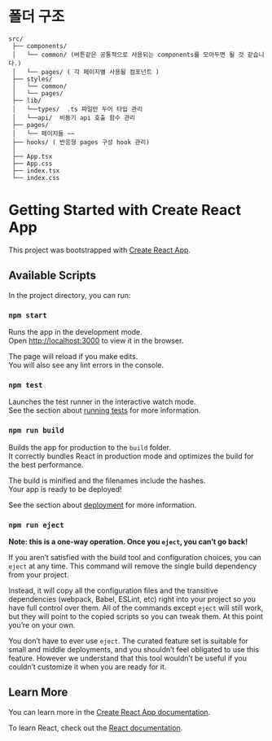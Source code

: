# 폴더 구조
```
src/
 ├── components/
 │   └── common/ (버튼같은 공통적으로 사용되는 components를 모아두면 될 것 같습니다.)
 │   └── pages/ ( 각 페이지별 사용될 컴포넌트 )
 ├── styles/
 │   └── common/ 
 │   └── pages/
 ├── lib/
 │   └──types/  .ts 파일만 두어 타입 관리
 │   └──api/  비동기 api 호출 함수 관리
 ├── pages/
 │   └── 페이지들 ~~
 ├── hooks/ ( 반응형 pages 구성 hook 관리)
 │
 ├── App.tsx
 ├── App.css
 ├── index.tsx
 └── index.css
```





# Getting Started with Create React App

This project was bootstrapped with [Create React App](https://github.com/facebook/create-react-app).

## Available Scripts

In the project directory, you can run:

### `npm start`

Runs the app in the development mode.\
Open [http://localhost:3000](http://localhost:3000) to view it in the browser.

The page will reload if you make edits.\
You will also see any lint errors in the console.

### `npm test`

Launches the test runner in the interactive watch mode.\
See the section about [running tests](https://facebook.github.io/create-react-app/docs/running-tests) for more information.

### `npm run build`

Builds the app for production to the `build` folder.\
It correctly bundles React in production mode and optimizes the build for the best performance.

The build is minified and the filenames include the hashes.\
Your app is ready to be deployed!

See the section about [deployment](https://facebook.github.io/create-react-app/docs/deployment) for more information.

### `npm run eject`

**Note: this is a one-way operation. Once you `eject`, you can’t go back!**

If you aren’t satisfied with the build tool and configuration choices, you can `eject` at any time. This command will remove the single build dependency from your project.

Instead, it will copy all the configuration files and the transitive dependencies (webpack, Babel, ESLint, etc) right into your project so you have full control over them. All of the commands except `eject` will still work, but they will point to the copied scripts so you can tweak them. At this point you’re on your own.

You don’t have to ever use `eject`. The curated feature set is suitable for small and middle deployments, and you shouldn’t feel obligated to use this feature. However we understand that this tool wouldn’t be useful if you couldn’t customize it when you are ready for it.

## Learn More

You can learn more in the [Create React App documentation](https://facebook.github.io/create-react-app/docs/getting-started).

To learn React, check out the [React documentation](https://reactjs.org/).
